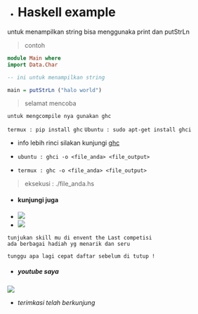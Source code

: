 - # Haskell example

untuk menampilkan string bisa menggunaka print dan putStrLn

> contoh
```haskell
module Main where
import Data.Char

-- ini untuk menampilkan string

main = putStrLn ("halo world")
```

> selamat mencoba

`untuk mengcompile nya gunakan ghc`

`termux : pip install ghc`
`Ubuntu : sudo apt-get install ghci`


- info lebih rinci silakan kunjungi [ghc](https://downloads.haskell.org)


- `ubuntu : ghci -o <file_anda> <file_output>`
- `termux : ghc -o <file_anda> <file_output>`


> eksekusi : ./file_anda.hs


- #### kunjungi juga
- [![](https://img.shields.io/static/v1?style=flat&logo=windows&label=blog&message=helixs-crew&color=red)](https://helixs.id)
- [![](https://img.shields.io/static/v1?style=flat&logo=linux&label=event%20helixs.id&message=TheLast&color=cyan)](http://event.helixs.id/TheLast)
```
tunjukan skill mu di envent the Last competisi
ada berbagai hadiah yg menarik dan seru

tunggu apa lagi cepat daftar sebelum di tutup !
```

- ##### youtube saya
[![](https://img.shields.io/static/v1?style=flat&logo=youtube&label=youtube&message=pejuang%20kentang&color=blue)](https://youtube.com/channel/UCtu-GcxKL8kJBXpR1wfMgWg)

-   *terimkasi telah berkunjung*
